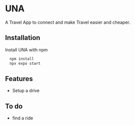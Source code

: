 
# UNA

A Travel App to connect and make Travel easier and cheaper.


## Installation

Install UNA with npm

```bash
  npm install 
  npx expo start
```
    
## Features

- Setup a drive

## To do
- find a ride

